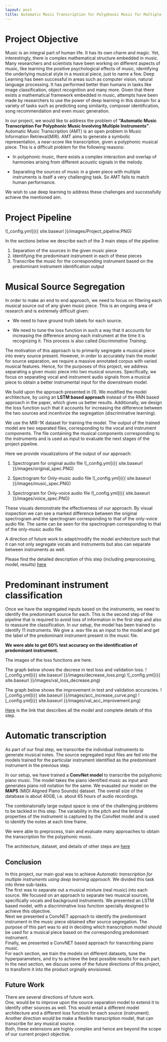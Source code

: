 ```yaml
---
layout: post
title: Automatic Music Transcription for Polyphonic Music for Multiple Instruments
---
```


# Project Objective
Music is an integral part of human life. It has its own charm and magic. Yet, interestingly, there is complex mathematical structure embedded in music. Many researchers and scientists have been working on different aspects of music, like learning the positive psychological effects of music, identifying the underlying musical style in a musical piece, just to name a few. Deep Learning has been successful in areas such as computer vision, natural language processing. It has performed better than humans in tasks like image classification, object recognition and many more. Given that there exists a mathematical framework embedded in music, attempts have been made by researchers to use the power of deep learning in this domain for a variety of tasks such as predicting song similarity, composer identification, song recommendation and even music generation.

In our project, we would like to address the problem of **“Automatic Music Transcription For Polyphonic Music Involving Multiple Instruments”**. Automatic Music Transcription (AMT) is an open problem in Music Information Retrieval(MIR). AMT aims to generate a symbolic representation, a near-score like transcription, given a polyphonic musical piece. This is a difficult problem for the following reasons:
- In polyphonic music, there exists a complex interaction and overlap of harmonies arising from different acoustic signals in the melody.
+ Separating the sources of music in a given piece with multiple instruments is itself a very challenging task. So AMT fails to match human performance. 

We wish to use deep learning to address these challenges and successfully achieve the mentioned aim.

# Project Pipeline

![_config.yml]({{ site.baseurl }}/images/Project_pipeline.PNG)


In the sections below we describe each of the 3 main steps of the pipeline:
1. Separation of the sources in the given music piece
2. Identifying the predominant instrument in each of these pieces
3. Transcribe the music for the corresponding instrument based on the predominant instrument identification output

# Musical Source Segregation
In order to make an end to end approach, we need to focus on filtering each musical source out of any given music piece. This is an ongoing area of research and is extremely difficult given:
- We need to have ground truth labels for each source.
+ We need to tune the loss function in such a way that it accounts for increasing the difference among each instrument at the time it is recognizing it. This process is also called _Discriminative Training_. 

The motivation of this approach is to primarily segregate a musical piece into every source present. However, in order to accurately train the model for source separation, we require a massive annotated corpus with varied musical features. Hence, for the purposes of this project, we address separating a given music piece into two musical sources. Specifically, we focus on separating vocal and instrument audio signals from a musical piece to obtain a better instrumental input for the downstream model. 

We build upon the approach presented in (1). We modified the model architecture, by using an **LSTM based approach** instead of the RNN based approach in the paper, which gives us better results. Additionally, we design the loss function such that it accounts for increasing the difference between the two sources and incentivize the segregation (discriminative learning).

We use the MIR-1K dataset for training the model. The output of the trained model are two separated files, corresponding to the vocal and instrument components. The file containing the musical components corresponding to the instruments and is used as input to evaluate the next stages of the project pipeline. 

Here we provide visualizations of the output of our approach:

1. Spectrogram for original audio file
   ![_config.yml]({{ site.baseurl }}/images/original_spec.PNG)
   
2. Spectrogram for Only-music audio file
  ![_config.yml]({{ site.baseurl }}/images/music_spec.PNG)

3. Spectrogram for Only-voice audio file
  ![_config.yml]({{ site.baseurl }}/images/voice_spec.PNG)


These visuals demonstrate the effectiveness of our approach. By visual inspection we can see a marked difference between the original spectrogram and the spectrogram corresponding to that of the only-voice audio file. The same can be seen for the spectrogram corresponding to that of the only-music audio file.  

A direction of future work to adapt/modify the model architecture such that it can not only segregate vocals and instruments but also can separate between instruments as well. 

Please find the detailed description of this step (including preprocessing, model, results) [here](https://subhasreesengupta.github.io/source-separation/)

 
# Predominant instrument classification
Once we have the segregated inputs based on the instruments, we need to identify the predominant source for each. This is the second step of the pipeline that is required to avoid loss of information in the first step and also to reassure the classification. In our setup, the model has been trained to identify 11 instruments. We give a .wav file as an input to the model and get the label of the predominant instrument present in the music file.

**We were able to get 60% test accuracy on the identification of predominant instrument.**

The images of the loss functions are here.

The graph below shows the decrese in test loss and validation loss.
![_config.yml]({{ site.baseurl }}/images/decrease_loss.png)
![_config.yml]({{ site.baseurl }}/images/val_loss_decrease.png)

The graph below shows the improvement in test and validation accuracies.
![_config.yml]({{ site.baseurl }}/images/acc_increase_curve.png)
![_config.yml]({{ site.baseurl }}/images/val_acc_improvement.png)

[Here](https://subhasreesengupta.github.io/predominant-instrument/) is the link that describes all the model and complete details of this step.

# Automatic transcription
As part of our final step, we transcribe the individual instruments to generate musical notes. The source segregated input files are fed into the models trained for the particular instrument identified as the predominant instrument in the previous step.

In our setup, we have trained a **ConvNet model** to transcribe the polyphonic piano music. The model takes the piano identified music as input and generates piano roll notation for the same. We evauated our model on the **MAPS** (MIDI Aligned Piano Sounds) dataset. The overall size of the database is about 40GB, i.e. about 65 hours of audio recordings.

The combinatorially large output space is one of the challenging problems to be tackled in this step. The variability in the pitch and the timbral properties of the instrument is captured by the ConvNet model and is used to identify the notes at each time frame.

We were able to preprocess, train and evaluate many approaches to obtain the transcription for the polyphonic music.

The architecture, dataset, and details of other steps are [here](https://subhasreesengupta.github.io/end-to-end-approach/)

## Conclusion

In this project, our main goal was to achieve _Automatic transcription for multiple instruments using deep learning approach_. We divided this task into three sub-tasks.   
The first was to separate out a musical mixture (real music) into each source. We focused on an approach to separate two musical sources, specifically vocals and background instruments. We presented an LSTM based model, with a  discriminative loss function specially designed to achieve this objective.   
Next we presented a ConvNET approach to identify the predominant instrument in the music piece obtained sfter source segregation. The purpose of this part was to aid in deciding which transcription model should be used for a musical piece based on the corresponding predominant instrument.  
Finally, we presented a ConvNET based approach for transcribing piano music.   
For each section, we train the models on different datasets, tune the hyperparameters, and try to achieve the best possible results for each part.  
In the next section, we discuss some of the future directions of this project, to transform it into the product orginally envisioned.

## Future Work

There are several directions of future work.  
One, would be to improve upon the source separation model to extend it to identify other sources as well. This would entail a different model architecture and a different loss function for each source (instrument).  
Another direction would be make a flexible transcription model, that can transcribe for any musical source.   
Both, these extensions are highly complex and hence are beyond the scope of our current project objective.


